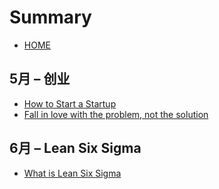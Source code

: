 # Summary

* [HOME](README.md)

## 5月 – 创业

* [How to Start a Startup](business/how-to-start-a-startup.md)
* [Fall in love with the problem, not the solution](business/fall-in-love-with-the-problem-not-the-solution.md)

## 6月 – Lean Six Sigma
* [What is Lean Six Sigma](lean_six_sigma/what.md)
